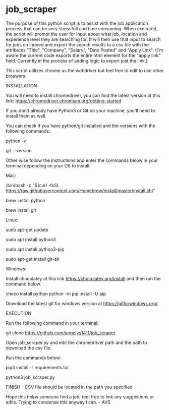# job_scraper

The purpose of this python script is to assist with the job application process that can be very stressfull and time consuming. When executed, the script will prompt the user for input about what job, location and experience level they are searching for. It will then use that input to search for jobs on indeed and export the search results to a csv file with the attributes "Title", "Company", "Salary", "Date Posted" and "Apply Link". (I'm aware the current code exports the entire html element for the "apply link" field. Currently in the process of adding logic to export just the link.)

This script utilizes chrome as the webdriver but feel free to edit to use other broswers.

INSTALLATION

You will need to install chromedriver, you can find the latest version at this link: https://chromedriver.chromium.org/getting-started

If you don’t already have Python3 or Git on your machine, you'll need to install them as well.

You can check if you have python/git installed and the versions with the following commands:

python -v

git --version

Other wise follow the instructions and enter the commands below in your terminal depending on your OS to install.

Mac:

/bin/bash -c "$(curl -fsSL https://raw.githubusercontent.com/Homebrew/install/master/install.sh)"

brew install python

brew install git

Linux:

sudo apt-get update

sudo apt install python3

sudo apt install python3-pip

sudo apt-get install git-all

Windows:

Install chocolatey at this link https://chocolatey.org/install and then run the command below.

choco install python python -m pip install -U pip

Download the latest git for windows version at https://gitforwindows.org/.

EXECUTION

Run the following command in your terminal:

git clone https://github.com/angelvs1411/job_scraper

Open job_scraper.py and edit the chromedriver path and the path to download the csv file.

Run the commands below:

pip3 install -r requirements.txt

python3 job_scraper.py

FINISH - CSV file should be located in the path you specified.

Hope this helps someone find a job, feel free to lmk any suggestions or edits. Trying to condense this anyway I can. - AVS












